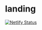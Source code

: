 # landing
[![Netlify Status](https://api.netlify.com/api/v1/badges/13ab481b-b326-430c-8088-58d5183f55fc/deploy-status)](https://app.netlify.com/sites/frosty-mclean-04e241/deploys)
